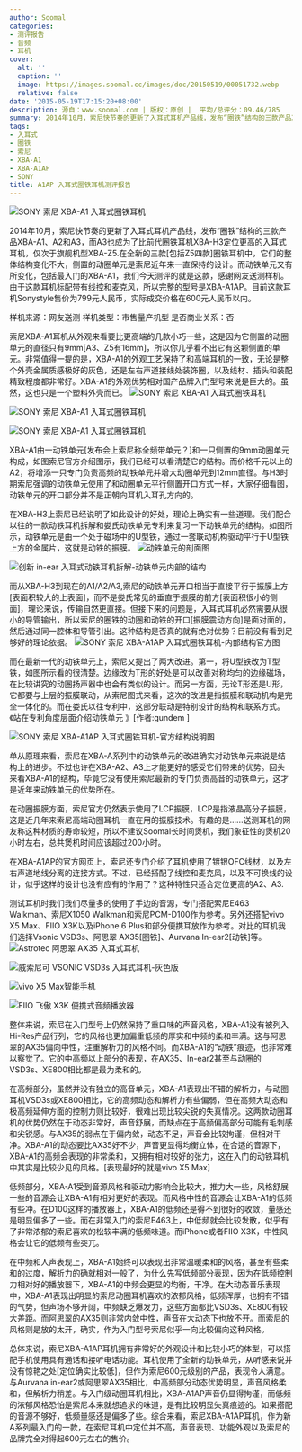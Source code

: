 ```yaml
---
author: Soomal
categories:
- 测评报告
- 音频
- 耳机
cover:
  alt: ''
  caption: ''
  image: https://images.soomal.cc/images/doc/20150519/00051732.webp
  relative: false
date: '2015-05-19T17:15:20+08:00'
description: 源自：www.soomal.com | 版权：原创 |  平均/总评分：09.46/785
summary: 2014年10月，索尼快节奏的更新了入耳式耳机产品线，发布“圈铁”结构的三款产品XBA-A1、A2和A3，而A3也成为了比前代圈铁耳机XBA-H3定位更高的入耳式耳机。索尼XBA-A1耳机从外观来看要比更高端的几款小巧一些，这是因为它侧置的动圈单元的直径只有9mm，另外还有一颗全新的动铁单元……
tags:
- 入耳式
- 圈铁
- 索尼
- XBA-A1
- XBA-A1AP
- SONY
title: A1AP 入耳式圈铁耳机测评报告
---
```


![SONY 索尼 XBA-A1 入耳式圈铁耳机](https://images.soomal.cc/images/doc/20150507/00051517.webp)



2014年10月，索尼快节奏的更新了入耳式耳机产品线，发布“圈铁”结构的三款产品XBA-A1、A2和A3，而A3也成为了比前代圈铁耳机XBA-H3定位更高的入耳式耳机，仅次于旗舰机型XBA-Z5.在全新的三款[包括Z5四款]圈铁耳机中，它们的整体结构变化不大，侧置的动圈单元是索尼近年来一直保持的设计。而动铁单元又有所变化，包括最入门的XBA-A1，我们今天测评的就是这款，感谢网友送测样机。由于这款耳机标配带有线控和麦克风，所以完整的型号是XBA-A1AP。目前这款耳机Sonystyle售价为799元人民币，实际成交价格在600元人民币以内。

 样机来源：网友送测
样机类型：市售量产机型
是否商业关系：否


索尼XBA-A1耳机从外观来看要比更高端的几款小巧一些，这是因为它侧置的动圈单元的直径只有9mm[A3、Z5有16mm]，所以你几乎看不出它有这颗侧置的单元。非常值得一提的是，XBA-A1的外观工艺保持了和高端耳机的一致，无论是整个外壳金属质感极好的灰色，还是左右声道接线处装饰圈，以及线材、插头和装配精致程度都非常好。XBA-A1的外观优势相对国产品牌入门型号来说是巨大的。虽然，这也只是一个塑料外壳而已。
![SONY 索尼 XBA-A1 入耳式圈铁耳机](https://images.soomal.cc/images/doc/20150507/00051516.webp)




![SONY 索尼 XBA-A1 入耳式圈铁耳机](https://images.soomal.cc/images/doc/20150507/00051504_01.webp)




![SONY 索尼 XBA-A1 入耳式圈铁耳机](https://images.soomal.cc/images/doc/20150507/00051505_01.webp)




XBA-A1由一动铁单元[发布会上索尼称全频带单元？]和一只侧置的9mm动圈单元构成，如图索尼官方介绍图示，我们已经可以看清楚它的结构。而价格千元以上的A2，将增添一只专门负责高频的动铁单元并增大动圈单元到12mm直径。与H3时期索尼强调的动铁单元使用了和动圈单元平行侧置开口方式一样，大家仔细看图，动铁单元的开口部分并不是正朝向耳机入耳孔方向的。

在XBA-H3上索尼已经说明了如此设计的好处，理论上确实有一些道理。我们配合以往的一款动铁耳机拆解和娄氏动铁单元专利来复习一下动铁单元的结构。如图所示，动铁单元是由一个处于磁场中的U型铁，通过一套联动机构驱动平行于U型铁上方的金属片，这就是动铁的振膜。
![动铁单元的剖面图](https://images.soomal.cc/images/doc/20120227/00017091.webp)




![创新 in-ear 入耳式动铁耳机拆解-动铁单元内部的结构](https://images.soomal.cc/images/doc/20100603/00005728.webp)




而从XBA-H3到现在的A1/A2/A3,索尼的动铁单元开口相当于直接平行于振膜上方[表面积较大的上表面]，而不是娄氏常见的垂直于振膜的前方[表面积很小的侧面]，理论来说，传输自然更直接。但接下来的问题是，入耳式耳机必然需要从很小的导管输出，所以索尼的圈铁的动圈和动铁的开口[振膜震动方向]是面对面的，然后通过同一腔体和导管引出。这种结构是否真的就有绝对优势？目前没有看到足够好的理论依据。
![SONY 索尼 XBA-A1AP 入耳式圈铁耳机-内部结构官方图](https://images.soomal.cc/images/doc/20150519/00051729.webp)




而在最新一代的动铁单元上，索尼又提出了两大改进。第一，将U型铁改为T型铁，如图所示看的很清楚。边缘改为T形的好处是可以改善对称均匀的边缘磁场，在比较讲究的动圈扬声器中也会有类似的设计。而另一方面，无论T形还是U形，它都要与上层的振膜联动，从索尼图式来看，这次的改进是指振膜和联动机构是完全一体化的。而在娄氏以往专利中，这部分联动是特别设计的结构和联系方式。《站在专利角度层面介绍动铁单元 》[作者:gundem ]

![SONY 索尼 XBA-A1AP 入耳式圈铁耳机-官方结构说明图](https://images.soomal.cc/images/doc/20150519/00051730.webp)




单从原理来看，索尼在XBA-A系列中的动铁单元的改进确实对动铁单元来说是结构上的进步。不过也许在XBA-A2、A3上才能更好的感受它们带来的优势。回头来看XBA-A1的结构，毕竟它没有使用索尼最新的专门负责高音的动铁单元，这才是近年来动铁单元的优势所在。

在动圈振膜方面，索尼官方仍然表示使用了LCP振膜，LCP是指液晶高分子振膜，这是近几年来索尼高端动圈耳机一直在用的振膜技术。有趣的是……送测耳机的网友称这种材质的寿命较短，所以不建议Soomal长时间煲机，我们象征性的煲机20小时左右，总共煲机时间应该超过200小时。

在XBA-A1AP的官方网页上，索尼还专门介绍了耳机使用了镀银OFC线材，以及左右声道地线分离的连接方式。不过，已经搭配了线控和麦克风，以及不可换线的设计，似乎这样的设计也没有应有的作用了？这种特性只适合定位更高的A2、A3.

测试耳机时我们我们尽量多的使用了手边的音源，专门搭配索尼E463 Walkman、索尼X1050 Walkman和索尼PCM-D100作为参考。另外还搭配vivo X5 Max、FIIO X3K以及iPhone 6 Plus和部分便携耳放作为参考。对比的耳机我们选择Vsonic VSD3s、阿思翠 AX35[圈铁]、Aurvana In-ear2[动铁]等。
![Astrotec 阿思翠 AX35 入耳式耳机](https://images.soomal.cc/images/doc/20150408/00050386_01.webp)




![威索尼可 VSONIC VSD3s 入耳式耳机-灰色版](https://images.soomal.cc/images/doc/20140820/00045128_01.webp)




![vivo X5 Max智能手机](https://images.soomal.cc/images/doc/20141218/00048086_01.webp)




![FIIO 飞傲 X3K 便携式音频播放器](https://images.soomal.cc/images/doc/20150414/00050793_01.webp)




整体来说，索尼在入门型号上仍然保持了重口味的声音风格，XBA-A1没有被列入Hi-Res产品行列，它的风格也更加偏重低频的厚实和中频的柔和丰满。这与阿思翠的AX35偏向中性，注重解析力的风格不同。而XBA-A1的“动铁”痕迹，也非常难以察觉了。它的中高频以上部分的表现，在AX35、In-ear2甚至与动圈的VSD3s、XE800相比都是最为柔和的。

在高频部分，虽然并没有独立的高音单元，XBA-A1表现出不错的解析力，与动圈耳机VSD3s或XE800相比，它的高频动态和解析力有些偏弱，但在高频大动态和极高频延伸方面的控制力则比较好，很难出现比较尖锐的失真情况。这两款动圈耳机的优势仍然在于动态非常好，声音舒展，而缺点在于高频偏高部分可能有毛刺感和尖锐感。与AX35的弱点在于偏内敛，动态不足，声音会比较拘谨，但相对干净。XBA-A1的动态要比AX35好不少，声音更显得均衡立体，在合适的音源下，XBA-A1的高频会表现的非常柔和，又拥有相对较好的张力，这在入门的动铁耳机中其实是比较少见的风格。[表现最好的就是vivo X5 Max]

低频部分，XBA-A1受到音源风格和驱动力影响会比较大，推力大一些，风格舒展一些的音源会让XBA-A1有相对更好的表现。而风格中性的音源会让XBA-A1的低频有些冲。在D100这样的播放器上，XBA-A1的低频还是得不到很好的收敛，量感还是明显偏多了一些。而在非常入门的索尼E463上，中低频就会比较发散，似乎有了非常浓郁的索尼喜欢的松软丰满的低频味道。而iPhone或者FIIO X3K，中性风格会让它的低频有些突兀。

在中频和人声表现上，XBA-A1始终可以表现出非常温暖柔和的风格，甚至有些柔和的过度，解析力的确就相对一般了，为什么先写低频部分表现，因为在低频控制力相对好的播放器下，XBA-A1的中频会更显的均衡，干净。在大动态音乐表现中，XBA-A1表现出明显的索尼动圈耳机喜欢的浓郁风格，低频浑厚，也拥有不错的气势，但声场不够开阔，中频缺乏爆发力，这些方面都比VSD3s、XE800有较大差距。而阿思翠的AX35则非常内敛中性，声音在大动态下也放不开。而索尼的风格则是放的太开，确实，作为入门型号索尼似乎一向比较偏向这种风格。

总体来说，索尼XBA-A1AP耳机拥有非常好的外观设计和比较小巧的体型，可以搭配手机使用具有通话和接听电话功能。耳机使用了全新的动铁单元，从听感来说并没有惊艳之处[定位确实比较低]，但作为索尼600元级别的产品，表现令人满意。与Aurvana in-ear2或阿思翠AX35相比，中高频部分动态优势明显，声音风格柔和，但解析力稍差。与入门级动圈耳机相比，XBA-A1AP声音仍显得拘谨，而低频的浓郁风格恐怕是索尼本来就想追求的味道，是有比较明显失真痕迹的。如果搭配的音源不够好，低频量感还是偏多了些。综合来看，索尼XBA-A1AP耳机，作为新A系列最入门的一款，在索尼耳机中定位并不高，声音表现、功能外观以及索尼的品牌完全对得起600元左右的售价。
